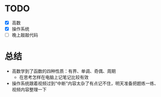 # TODO
- [x] 高数
- [x] 操作系统
- [ ] 晚上敲敲代码

# 总结
- 高数学到了函数的四种性质：有界、单调、奇偶、周期
	- 在思考怎样在电脑上记笔记比较有效
- 操作系统跟着视频过到“中断”内容太杂了有点记不住，明天准备把题练一练、视频内容整理一下